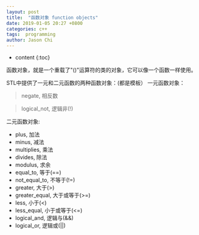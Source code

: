 ```yaml
---
layout: post
title:  "函数对象 function objects"
date: 2019-01-05 20:27 +0800
categories: c++
tags:  programming
author: Jason Chi
---
```


* content
{:toc}


函数对象，就是一个重载了"()"运算符的类的对象，它可以像一个函数一样使用。

STL中提供了一元和二元函数的两种函数对象：(都是模板）
一元函数对象：
>negate, 相反数

>logical_not, 逻辑非(!)

二元函数对象:

- plus, 加法
- minus, 减法
- multiplies, 乘法
- divides, 除法
- modulus, 求余
- equal_to, 等于(==)
- not_equal_to, 不等于(!=)
- greater, 大于(>)
- greater_equal, 大于或等于(>=)
- less, 小于(<)
- less_equal, 小于或等于(<=)
- logical_and, 逻辑与(&&)
- logical_or, 逻辑或(||)
